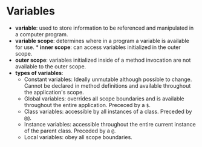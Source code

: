 # Variables

* __variable__:  used to store information to be referenced and manipulated in a computer program.
* __variable scope__: determines where in a program a variable is available for use. * __inner scope__: can access variables initialized in the outer scope.
* __outer scope__: variables initialized inside of a method invocation are not available to the outer scope.
* __types of variables__:
  * Constant variables:  Ideally unmutable although possible to change.  Cannot be declared in method definitions and available throughout the application's scope.
  * Global variables: overrides all scope boundaries and is available throughout the entire application. Prececed by a `$`.
  * Class variables: accessible by all instances of a class.  Preceded by `@@`.
  * Instance variables:  accessible throughout the entire current instance of the parent class.  Preceded by a `@`.
  * Local variables:  obey all scope boundaries.



